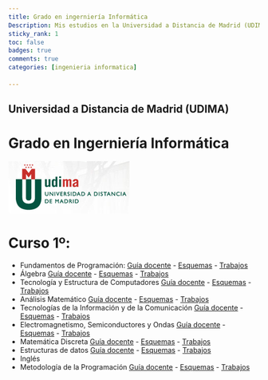 ```yaml
---
title: Grado en ingerniería Informática
Description: Mis estudios en la Universidad a Distancia de Madrid (UDIMA) 
sticky_rank: 1
toc: false
badges: true
comments: true
categories: [ingenieria informatica]

---
```

## Universidad a Distancia de Madrid (UDIMA) 
# Grado en Ingerniería Informática

![](images/udima.png)
# Curso 1º:
- Fundamentos de Programación: [Guía docente](https://www.udima.es/es/fundamentos-programacion-116.html) - [Esquemas](https://github.com/juandrh/Estudios_Ingenieria_Informatica/tree/main/Curso01/fp/FP-01-10.pdf) - [Trabajos](https://github.com/juandrh/Estudios_Ingenieria_Informatica/tree/main/Curso01/fp) 
- Álgebra [Guía docente](https://www.udima.es/es/algebra.html) - [Esquemas](https://github.com/juandrh/Estudios_Ingenieria_Informatica/tree/main/Curso01/alg/Esquemas-AL.pdf) - [Trabajos](https://github.com/juandrh/Estudios_Ingenieria_Informatica/tree/main/Curso01/alg) 
- Tecnología y Estructura de Computadores [Guía docente](https://www.udima.es/es/tecnologia-estructura-computadores-118.html) - [Esquemas](https://github.com/juandrh/Estudios_Ingenieria_Informatica/tree/main/Curso01/tec/Esq-TEC.pdf) - [Trabajos](https://github.com/juandrh/Estudios_Ingenieria_Informatica/tree/main/Curso01/tec) 
- Análisis Matemático [Guía docente](https://www.udima.es/es/analisis-matematico.html) - [Esquemas](https://github.com/juandrh/Estudios_Ingenieria_Informatica/tree/main/Curso01/am/ESQ-AM.pdf) - [Trabajos](https://github.com/juandrh/Estudios_Ingenieria_Informatica/tree/main/Curso01/am) 
- Tecnologías de la Información y de la Comunicación [Guía docente](https://www.udima.es/es/tecnologias-informacion-comunicacion-116.html) - [Esquemas](https://github.com/juandrh/Estudios_Ingenieria_Informatica/tree/main/Curso01/tic/Esq-TIC.pdf) - [Trabajos](https://github.com/juandrh/Estudios_Ingenieria_Informatica/tree/main/Curso01/tic) 
- Electromagnetismo, Semiconductores y Ondas [Guía docente](https://www.udima.es/es/electromagnetismo-semiconductores-ondas.html) - [Esquemas](https://github.com/juandrh/Estudios_Ingenieria_Informatica/tree/main/Curso01/eso/Esq-ES.pdf) - [Trabajos](https://github.com/juandrh/Estudios_Ingenieria_Informatica/tree/main/Curso01/eso) 
- Matemática Discreta [Guía docente](https://www.udima.es/es/matematica-discreta-116.html) - [Esquemas](https://github.com/juandrh/Estudios_Ingenieria_Informatica/tree/main/Curso01/md/MD.pdf) - [Trabajos](https://github.com/juandrh/Estudios_Ingenieria_Informatica/tree/main/Curso01/md) 
- Estructuras de datos [Guía docente](https://www.udima.es/es/estructuras-datos-116.html) - [Esquemas](https://github.com/juandrh/Estudios_Ingenieria_Informatica/tree/main/Curso01/ed/Esq-ED.pdf) - [Trabajos](https://github.com/juandrh/Estudios_Ingenieria_Informatica/tree/main/Curso01/ed) 
- Inglés
- Metodología de la Programación [Guía docente](https://www.udima.es/es/metodologia-programacion-118.html) - [Esquemas](https://github.com/juandrh/Estudios_Ingenieria_Informatica/tree/main/Curso01/mp/ESQ-MP.pdf) - [Trabajos](https://github.com/juandrh/Estudios_Ingenieria_Informatica/tree/main/Curso01/mp) 



